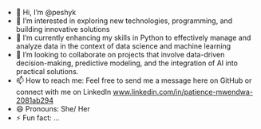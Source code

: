 - 👋 Hi, I’m @peshyk
- 👀 I’m interested in exploring new technologies, programming, and building innovative solutions
- 🌱 I’m currently enhancing my skills in Python to effectively manage and analyze data in the context of data science and machine learning
- 💞️ I’m looking to collaborate on projects that involve data-driven decision-making, predictive modeling, and the integration of AI into practical solutions.
- 📫 How to reach me: Feel free to send me a message here on GitHub or connect with me on LinkedIn www.linkedin.com/in/patience-mwendwa-2081ab294
- 😄 Pronouns: She/ Her
- ⚡ Fun fact: ...

<!---
peshyk/peshyk is a ✨ special ✨ repository because its `README.md` (this file) appears on your GitHub profile.
You can click the Preview link to take a look at your changes.
--->

